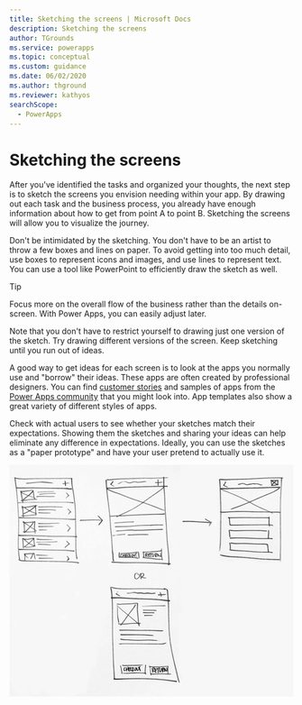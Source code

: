 ```yaml
---
title: Sketching the screens | Microsoft Docs
description: Sketching the screens
author: TGrounds
ms.service: powerapps
ms.topic: conceptual
ms.custom: guidance
ms.date: 06/02/2020
ms.author: thground
ms.reviewer: kathyos
searchScope:  
  - PowerApps
---
```


# Sketching the screens

After you've identified the tasks and organized your thoughts<!--Suggested.-->, the next
step is to sketch the screens you envision needing within your app. By drawing
out each task and the business process, you already have enough information
about how to get from point A to point B. Sketching the screens will allow you
to visualize the journey.

Don't be intimidated by the sketching. You don't have to be an artist to throw a
few boxes and lines on paper. To avoid getting into too much detail, use
boxes to represent icons and images, and use lines to represent text. You can
use a tool like PowerPoint to efficiently draw the sketch as well.

> [!TIP]
> Focus more on the overall flow of the business rather than the details on-screen.
With Power Apps, you can easily adjust later.

Note that you don't have to restrict yourself to drawing<!--Suggested.--> just one version of the
sketch. Try drawing different versions of the screen. Keep sketching until
you run out of ideas.

A good way to get ideas for each screen is to look at the apps you normally use
and "borrow" their ideas. These apps are often created by professional designers.
You can find [customer stories](https://powerapps.microsoft.com/customer-stories)<!--Link okay? The other gave an error. -->
and samples of apps from the [Power Apps community](https://powerusers.microsoft.com/t5/Power-Apps-Community/ct-p/PowerApps1)
that you might look into. App templates also show a great variety of
different styles of apps.

Check with actual users to see whether your sketches match their
expectations. Showing them the sketches and sharing your
ideas can help eliminate any difference in expectations. Ideally, you can
use the sketches as a "paper prototype" and have your user pretend to actually
use it.
<!--The sketch includes "Checkout" and "Return" buttons, neither of which has been mentioned in any of the other articles (nor makes sense for this app). Can you modify the sketch to have "Save", "Cancel", and "Submit" buttons instead?-->
![A sketch of some app screen ideas](media/sketch.png "A sketch of some app screen ideas")
